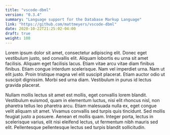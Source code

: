 ```yaml
---
title: "vscode-dbml"
version: "0.3.4"
summary: "Language support for the Database Markup Language"
link: "https://github.com/mattmeyers/vscode-dbml"
date: 2020-10-22T21:25:02-04:00
draft: true
weight: 100
---
```

Lorem ipsum dolor sit amet, consectetur adipiscing elit. Donec eget vestibulum justo, sed convallis elit. Aliquam lobortis eu urna sit amet facilisis. Aliquam eget facilisis lacus. Etiam vitae arcu vitae diam finibus finibus. Etiam congue interdum scelerisque. Nam vel imperdiet urna. Nam ut elit justo. Proin tristique magna vel elit suscipit placerat. Etiam auctor odio ut suscipit dignissim. Morbi sed urna diam. Vestibulum in purus id lectus gravida placerat.

Nullam mollis lectus sit amet est mollis, eget convallis lorem blandit. Vestibulum euismod, quam in elementum luctus, nisi elit rhoncus nisl, non pharetra tellus leo pharetra arcu. Etiam malesuada nulla ex, eget congue velit aliquam sit amet. Vivamus convallis sed turpis quis tincidunt. Sed mollis feugiat justo a posuere. Aenean et mollis quam. Integer porta, lectus in scelerisque varius, elit nisi eleifend lectus, ut fermentum nibh mauris sed elit. Pellentesque pellentesque lectus sed turpis blandit sollicitudin.
